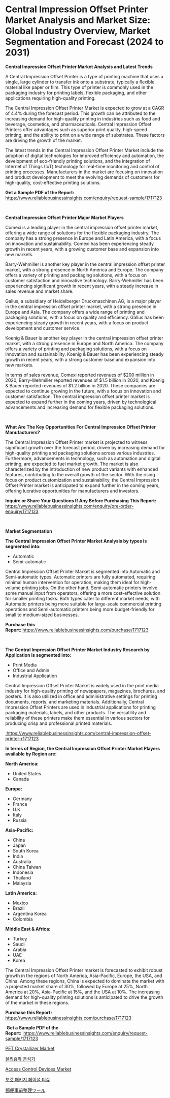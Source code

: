 <p><h1>Central Impression Offset Printer Market Analysis and Market Size: Global Industry Overview, Market Segmentation and Forecast (2024 to 2031)</h1></p><p><strong>Central Impression Offset Printer Market Analysis and Latest Trends</strong></p>
<p><p>A Central Impression Offset Printer is a type of printing machine that uses a single, large cylinder to transfer ink onto a substrate, typically a flexible material like paper or film. This type of printer is commonly used in the packaging industry for printing labels, flexible packaging, and other applications requiring high-quality printing.</p><p>The Central Impression Offset Printer Market is expected to grow at a CAGR of 4.4% during the forecast period. This growth can be attributed to the increasing demand for high-quality printing in industries such as food and beverage, cosmetics, and pharmaceuticals. Central Impression Offset Printers offer advantages such as superior print quality, high-speed printing, and the ability to print on a wide range of substrates. These factors are driving the growth of the market.</p><p>The latest trends in the Central Impression Offset Printer Market include the adoption of digital technologies for improved efficiency and automation, the development of eco-friendly printing solutions, and the integration of Internet of Things (IoT) technology for real-time monitoring and control of printing processes. Manufacturers in the market are focusing on innovation and product development to meet the evolving demands of customers for high-quality, cost-effective printing solutions.</p></p>
<p><strong>Get a Sample PDF of the Report:&nbsp;</strong> <a href="https://www.reliablebusinessinsights.com/enquiry/request-sample/1717123">https://www.reliablebusinessinsights.com/enquiry/request-sample/1717123</a></p>
<p>&nbsp;</p>
<p><strong>Central Impression Offset Printer Major Market Players</strong></p>
<p><p>Comexi is a leading player in the central impression offset printer market, offering a wide range of solutions for the flexible packaging industry. The company has a strong presence in Europe and Latin America, with a focus on innovation and sustainability. Comexi has been experiencing steady growth in recent years, with a growing customer base and expansion into new markets.</p><p>Barry-Wehmiller is another key player in the central impression offset printer market, with a strong presence in North America and Europe. The company offers a variety of printing and packaging solutions, with a focus on customer satisfaction and innovative technology. Barry-Wehmiller has been experiencing significant growth in recent years, with a steady increase in sales revenue and market share.</p><p>Gallus, a subsidiary of Heidelberger Druckmaschinen AG, is a major player in the central impression offset printer market, with a strong presence in Europe and Asia. The company offers a wide range of printing and packaging solutions, with a focus on quality and efficiency. Gallus has been experiencing steady growth in recent years, with a focus on product development and customer service.</p><p>Koenig & Bauer is another key player in the central impression offset printer market, with a strong presence in Europe and North America. The company offers a variety of printing and packaging solutions, with a focus on innovation and sustainability. Koenig & Bauer has been experiencing steady growth in recent years, with a strong customer base and expansion into new markets.</p><p>In terms of sales revenue, Comexi reported revenues of $200 million in 2020, Barry-Wehmiller reported revenues of $1.5 billion in 2020, and Koenig & Bauer reported revenues of $1.2 billion in 2020. These companies are expected to continue growing in the future, with a focus on innovation and customer satisfaction. The central impression offset printer market is expected to expand further in the coming years, driven by technological advancements and increasing demand for flexible packaging solutions.</p></p>
<p>&nbsp;</p>
<p><strong>What Are The Key Opportunities For Central Impression Offset Printer Manufacturers?</strong></p>
<p><p>The Central Impression Offset Printer market is projected to witness significant growth over the forecast period, driven by increasing demand for high-quality printing and packaging solutions across various industries. Furthermore, advancements in technology, such as automation and digital printing, are expected to fuel market growth. The market is also characterized by the introduction of new product variants with enhanced features, contributing to the overall growth of the sector. With the rising focus on product customization and sustainability, the Central Impression Offset Printer market is anticipated to expand further in the coming years, offering lucrative opportunities for manufacturers and investors.</p></p>
<p><strong>Inquire or Share Your Questions If Any Before Purchasing This Report:</strong> <a href="https://www.reliablebusinessinsights.com/enquiry/pre-order-enquiry/1717123">https://www.reliablebusinessinsights.com/enquiry/pre-order-enquiry/1717123</a></p>
<p>&nbsp;</p>
<p><strong>Market Segmentation</strong></p>
<p><strong>The Central Impression Offset Printer Market Analysis by types is segmented into:</strong></p>
<p><ul><li>Automatic</li><li>Semi-automatic</li></ul></p>
<p><p>Central Impression Offset Printer Market is segmented into Automatic and Semi-automatic types. Automatic printers are fully automated, requiring minimal human intervention for operation, making them ideal for high-volume printing jobs. On the other hand, Semi-automatic printers involve some manual input from operators, offering a more cost-effective solution for smaller printing tasks. Both types cater to different market needs, with Automatic printers being more suitable for large-scale commercial printing operations and Semi-automatic printers being more budget-friendly for small to medium-sized businesses.</p></p>
<p><strong>Purchase this Report:&nbsp;</strong><a href="https://www.reliablebusinessinsights.com/purchase/1717123">https://www.reliablebusinessinsights.com/purchase/1717123</a></p>
<p>&nbsp;</p>
<p><strong>The Central Impression Offset Printer Market Industry Research by Application is segmented into:</strong></p>
<p><ul><li>Print Media</li><li>Office and Admin</li><li>Industrial Application</li></ul></p>
<p><p>Central Impression Offset Printer Market is widely used in the print media industry for high-quality printing of newspapers, magazines, brochures, and posters. It is also utilized in office and administrative settings for printing documents, reports, and marketing materials. Additionally, Central Impression Offset Printers are used in industrial applications for printing packaging materials, labels, and other products. The versatility and reliability of these printers make them essential in various sectors for producing crisp and professional printed materials.</p></p>
<p><a href="https://www.reliablebusinessinsights.com/central-impression-offset-printer-r1717123">&nbsp;https://www.reliablebusinessinsights.com/central-impression-offset-printer-r1717123</a></p>
<p><strong>In terms of Region, the Central Impression Offset Printer Market Players available by Region are:</strong></p>
<p>
    <p> <strong> North America: </strong>
        <ul>
            <li>United States</li>
            <li>Canada</li>
        </ul>
        </p> 
    <p> <strong> Europe: </strong>
        <ul>
            <li>Germany</li>
            <li>France</li>
            <li>U.K.</li>
            <li>Italy</li>
            <li>Russia</li>
        </ul>
        </p> 
    <p> <strong> Asia-Pacific: </strong>
        <ul>
            <li>China</li>
            <li>Japan</li>
            <li>South Korea</li>
            <li>India</li>
            <li>Australia</li>
            <li>China Taiwan</li>
            <li>Indonesia</li>
            <li>Thailand</li>
            <li>Malaysia</li>
        </ul>
        </p> 
    <p> <strong> Latin America: </strong>
        <ul>
            <li>Mexico</li>
            <li>Brazil</li>
            <li>Argentina Korea</li>
            <li>Colombia</li>
        </ul>
        </p> 
    <p> <strong> Middle East & Africa: </strong>
        <ul>
            <li>Turkey</li>
            <li>Saudi</li>
            <li>Arabia</li>
            <li>UAE</li>
            <li>Korea</li>
        </ul>
    </p>
    </p>
<p><p>The Central Impression Offset Printer market is forecasted to exhibit robust growth in the regions of North America, Asia-Pacific, Europe, the USA, and China. Among these regions, China is expected to dominate the market with a projected market share of 30%, followed by Europe at 25%, North America at 20%, Asia-Pacific at 15%, and the USA at 10%. The increasing demand for high-quality printing solutions is anticipated to drive the growth of the market in these regions.</p></p>
<p><strong>Purchase this Report: </strong><a href="https://www.reliablebusinessinsights.com/purchase/1717123">https://www.reliablebusinessinsights.com/purchase/1717123</a></p>
<p>&nbsp;<strong>Get a Sample PDF of the Report:&nbsp;&nbsp;</strong><a href="https://www.reliablebusinessinsights.com/enquiry/request-sample/1717123">https://www.reliablebusinessinsights.com/enquiry/request-sample/1717123</a></p>
<p><strong></strong></p>
<p><p><a href="https://github.com/Valeridd446677/Market-Research-Report-List-1/blob/main/pet-crystallizer-market.md">PET Crystallizer Market</a></p><p><a href="https://github.com/idcefvhkdut6/Market-Research-Report-List-2/blob/main/9709982101739.md">물리흡착 분석기</a></p><p><a href="https://github.com/IzaiahBartell/Market-Research-Report-List-1/blob/main/access-control-devices-market.md">Access Control Devices Market</a></p><p><a href="https://github.com/AlexanderElliott1993/Market-Research-Report-List-1/blob/main/9519891101738.md">포켓 패키지 페이셜 티슈</a></p><p><a href="https://github.com/dadanedu33/Market-Research-Report-List-2/blob/main/3559354107500.md">郵便事前整理ツール</a></p></p>